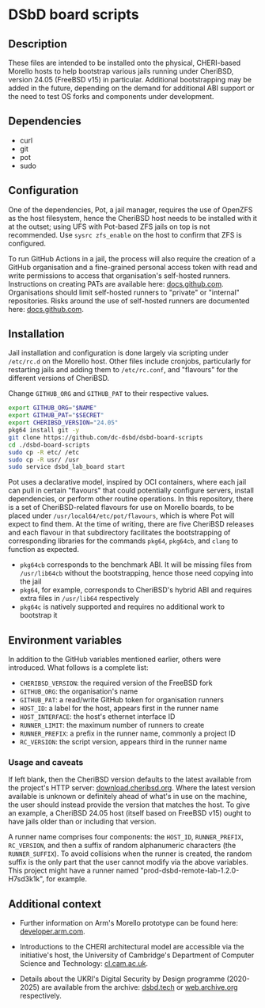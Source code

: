 # DSbD board scripts

## Description

These files are intended to be installed onto the physical, CHERI-based Morello hosts to help bootstrap various jails running under CheriBSD, version 24.05 (FreeBSD v15) in particular. Additional bootstrapping may be added in the future, depending on the demand for additional ABI support or the need to test OS forks and components under development.


## Dependencies

- curl
- git
- pot
- sudo


## Configuration

One of the dependencies, Pot, a jail manager, requires the use of OpenZFS as the host filesystem, hence the CheriBSD host needs to be installed with it at the outset; using UFS with Pot-based ZFS jails on top is not recommended. Use `sysrc zfs_enable` on the host to confirm that ZFS is configured.

To run GitHub Actions in a jail, the process will also require the creation of a GitHub organisation and a fine-grained personal access token with read and write permissions to access that organisation's self-hosted runners. Instructions on creating PATs are available here: [docs.github.com][github]. Organisations should limit self-hosted runners to "private" or "internal" repositories. Risks around the use of self-hosted runners are documented here: [docs.github.com][self-hosted].


## Installation

Jail installation and configuration is done largely via scripting under `/etc/rc.d` on the Morello host. Other files include cronjobs, particularly for restarting jails and adding them to `/etc/rc.conf`, and "flavours" for the different versions of CheriBSD.

Change `GITHUB_ORG` and `GITHUB_PAT` to their respective values.

```sh
export GITHUB_ORG="$NAME"
export GITHUB_PAT="$SECRET"
export CHERIBSD_VERSION="24.05"
pkg64 install git -y
git clone https://github.com/dc-dsbd/dsbd-board-scripts
cd ./dsbd-board-scripts
sudo cp -R etc/ /etc
sudo cp -R usr/ /usr
sudo service dsbd_lab_board start
```

Pot uses a declarative model, inspired by OCI containers, where each jail can pull in certain "flavours" that could potentially configure servers, install dependencies, or perform other routine operations. In this repository, there is a set of CheriBSD-related flavours for use on Morello boards, to be placed under `/usr/local64/etc/pot/flavours`, which is where Pot will expect to find them. At the time of writing, there are five CheriBSD releases and each flavour in that subdirectory facilitates the bootstrapping of corresponding libraries for the commands `pkg64`, `pkg64cb`, and `clang` to function as expected.
- `pkg64cb` corresponds to the benchmark ABI. It will be missing files from `/usr/lib64cb` without the bootstrapping, hence those need copying into the jail
- `pkg64`, for example, corresponds to CheriBSD's hybrid ABI and requires extra files in `/usr/lib64` respectively
- `pkg64c` is natively supported and requires no additional work to bootstrap it


## Environment variables

In addition to the GitHub variables mentioned earlier, others were introduced. What follows is a complete list:

- `CHERIBSD_VERSION`: the required version of the FreeBSD fork
- `GITHUB_ORG`: the organisation's name
- `GITHUB_PAT`: a read/write GitHub token for organisation runners
- `HOST_ID`: a label for the host, appears first in the runner name
- `HOST_INTERFACE`: the host's ethernet interface ID
- `RUNNER_LIMIT`: the maximum number of runners to create
- `RUNNER_PREFIX`: a prefix in the runner name, commonly a project ID
- `RC_VERSION`: the script version, appears third in the runner name


### Usage and caveats

If left blank, then the CheriBSD version defaults to the latest available from the project's HTTP server: [download.cheribsd.org][cheribsd]. Where the latest version available is unknown or definitely ahead of what's in use on the machine, the user should instead provide the version that matches the host. To give an example, a CheriBSD 24.05 host (itself based on FreeBSD v15) ought to have jails older than or including that version.

A runner name comprises four components: the `HOST_ID`, `RUNNER_PREFIX`, `RC_VERSION`, and then a suffix of random alphanumeric characters (the `RUNNER_SUFFIX`). To avoid collisions when the runner is created, the random suffix is the only part that the user cannot modify via the above variables. This project might have a runner named "prod-dsbd-remote-lab-1.2.0-H7sd3k1k", for example.


## Additional context

- Further information on Arm's Morello prototype can be found here: [developer.arm.com][arm].

- Introductions to the CHERI architectural model are accessible via the initiative's host, the University of Cambridge's Department of Computer Science and Technology: [cl.cam.ac.uk][cambridge].

- Details about the UKRI's Digital Security by Design programme (2020-2025) are available from the archive: [dsbd.tech][dsbd] or [web.archive.org][archive] respectively.

<!-- Links -->
[archive]: https://web.archive.org/web/20250000000000*/https://dsbd.tech
[arm]: https://developer.arm.com/documentation/den0132/0200/Overview
[cambridge]: https://www.cl.cam.ac.uk/research/security/ctsrd/cheri/
[cheribsd]: https://download.cheribsd.org/
[dsbd]: https://www.dsbd.tech/
[github]: https://docs.github.com/en/authentication/keeping-your-account-and-data-secure/managing-your-personal-access-tokens#creating-a-fine-grained-personal-access-token
[self-hosted]: https://docs.github.com/en/actions/hosting-your-own-runners/managing-self-hosted-runners/about-self-hosted-runners#self-hosted-runner-security
